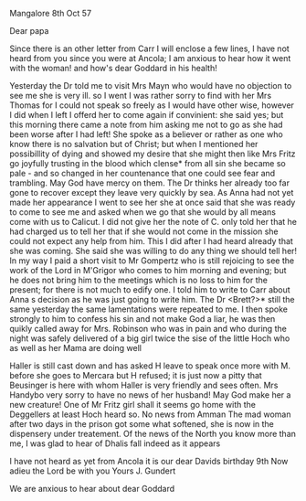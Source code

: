  Mangalore 8th Oct 57

Dear papa

Since there is an other letter from Carr I will enclose a few lines, I have not heard from you since you were at Ancola; I am anxious to hear how it went with the woman! and how's dear Goddard in his health!

Yesterday the Dr told me to visit Mrs Mayn who would have no objection to see me she is very ill. so I went I was rather sorry to find with her Mrs Thomas for I could not speak so freely as I would have other wise, however I did when I left I offerd her to come again if convinient: she said yes; but this morning there came a note from him asking me not to go as she had been worse after I had left! She spoke as a believer or rather as one who know there is no salvation but of Christ; but when I mentioned her possibillity of dying and showed my desire that she might then like Mrs Fritz go joyfully trusting in the blood which clense* from all sin she became so pale - and so changed in her countenance that one could see fear and trambling. May God have mercy on them. The Dr thinks her already too far gone to recover except they leave very quickly by sea. As Anna had not yet made her appearance I went to see her she at once said that she was <had been> ready to come to see me and asked when we go that she would by all means come with us to Calicut. I did not give her the note of C. only told her that he had charged us to tell her that if she would not come in the mission she could not expect any help from him. This I did after I had heard already that she was coming. She said she was willing to do any thing we should tell her! In my way I paid a short visit to Mr Gompertz who is still rejoicing to see the work of the Lord in M'Grigor who comes to him morning and evening; but he does not bring him to the meetings which is no loss to him for the present; for there is not much to edify one. I told him to write to Carr about Anna s decision as he was just going to write him. The Dr <Brett?>* still the same yesterday the same lamentations were repeated to me. I then spoke strongly to him to confess his sin and not make God a liar, he was then quikly called away for Mrs. Robinson who was in pain and who during the night was safely delivered of a big girl twice the sise of the little Hoch who as well as her Mama are doing well

Haller is still cast down and has asked H leave to speak once more with M. before she goes to Mercara but H refused; it is just now a pitty that Beusinger is here with whom Haller is very friendly and sees often. Mrs Handybo very sorry to have no news of her husband! May God make her a new creature! One of Mr Fritz girl shall it seems go home with the Deggellers at least Hoch heard so. No news from Amman The mad woman after two days in the prison got some what softened, she is now in the dispensery under treatement. Of the news of the North you know more than me, I was glad to hear of Dhalis fall indeed as it appears

I have not heard as yet from Ancola it is our dear Davids birthday 9th 
Now adieu the Lord be with you
 Yours J. Gundert

We are anxious to hear about dear Goddard


